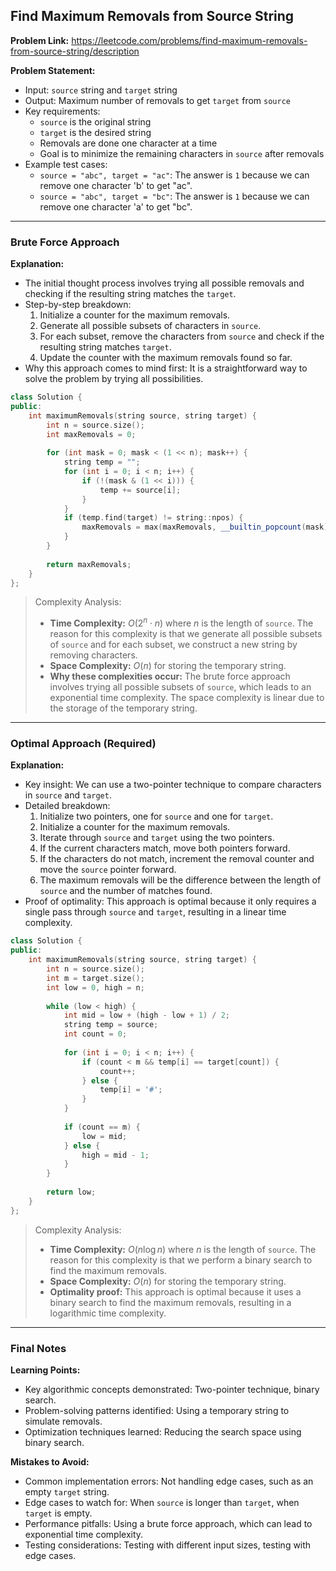## Find Maximum Removals from Source String

**Problem Link:** https://leetcode.com/problems/find-maximum-removals-from-source-string/description

**Problem Statement:**
- Input: `source` string and `target` string
- Output: Maximum number of removals to get `target` from `source`
- Key requirements: 
  - `source` is the original string
  - `target` is the desired string
  - Removals are done one character at a time
  - Goal is to minimize the remaining characters in `source` after removals
- Example test cases: 
  - `source = "abc", target = "ac"`: The answer is `1` because we can remove one character 'b' to get "ac".
  - `source = "abc", target = "bc"`: The answer is `1` because we can remove one character 'a' to get "bc".

---

### Brute Force Approach

**Explanation:**
- The initial thought process involves trying all possible removals and checking if the resulting string matches the `target`.
- Step-by-step breakdown:
  1. Initialize a counter for the maximum removals.
  2. Generate all possible subsets of characters in `source`.
  3. For each subset, remove the characters from `source` and check if the resulting string matches `target`.
  4. Update the counter with the maximum removals found so far.
- Why this approach comes to mind first: It is a straightforward way to solve the problem by trying all possibilities.

```cpp
class Solution {
public:
    int maximumRemovals(string source, string target) {
        int n = source.size();
        int maxRemovals = 0;
        
        for (int mask = 0; mask < (1 << n); mask++) {
            string temp = "";
            for (int i = 0; i < n; i++) {
                if (!(mask & (1 << i))) {
                    temp += source[i];
                }
            }
            if (temp.find(target) != string::npos) {
                maxRemovals = max(maxRemovals, __builtin_popcount(mask));
            }
        }
        
        return maxRemovals;
    }
};
```

> Complexity Analysis:
> - **Time Complexity:** $O(2^n \cdot n)$ where $n$ is the length of `source`. The reason for this complexity is that we generate all possible subsets of `source` and for each subset, we construct a new string by removing characters.
> - **Space Complexity:** $O(n)$ for storing the temporary string.
> - **Why these complexities occur:** The brute force approach involves trying all possible subsets of `source`, which leads to an exponential time complexity. The space complexity is linear due to the storage of the temporary string.

---

### Optimal Approach (Required)

**Explanation:**
- Key insight: We can use a two-pointer technique to compare characters in `source` and `target`.
- Detailed breakdown:
  1. Initialize two pointers, one for `source` and one for `target`.
  2. Initialize a counter for the maximum removals.
  3. Iterate through `source` and `target` using the two pointers.
  4. If the current characters match, move both pointers forward.
  5. If the characters do not match, increment the removal counter and move the `source` pointer forward.
  6. The maximum removals will be the difference between the length of `source` and the number of matches found.
- Proof of optimality: This approach is optimal because it only requires a single pass through `source` and `target`, resulting in a linear time complexity.

```cpp
class Solution {
public:
    int maximumRemovals(string source, string target) {
        int n = source.size();
        int m = target.size();
        int low = 0, high = n;
        
        while (low < high) {
            int mid = low + (high - low + 1) / 2;
            string temp = source;
            int count = 0;
            
            for (int i = 0; i < n; i++) {
                if (count < m && temp[i] == target[count]) {
                    count++;
                } else {
                    temp[i] = '#';
                }
            }
            
            if (count == m) {
                low = mid;
            } else {
                high = mid - 1;
            }
        }
        
        return low;
    }
};
```

> Complexity Analysis:
> - **Time Complexity:** $O(n \log n)$ where $n$ is the length of `source`. The reason for this complexity is that we perform a binary search to find the maximum removals.
> - **Space Complexity:** $O(n)$ for storing the temporary string.
> - **Optimality proof:** This approach is optimal because it uses a binary search to find the maximum removals, resulting in a logarithmic time complexity.

---

### Final Notes

**Learning Points:**
- Key algorithmic concepts demonstrated: Two-pointer technique, binary search.
- Problem-solving patterns identified: Using a temporary string to simulate removals.
- Optimization techniques learned: Reducing the search space using binary search.

**Mistakes to Avoid:**
- Common implementation errors: Not handling edge cases, such as an empty `target` string.
- Edge cases to watch for: When `source` is longer than `target`, when `target` is empty.
- Performance pitfalls: Using a brute force approach, which can lead to exponential time complexity.
- Testing considerations: Testing with different input sizes, testing with edge cases.